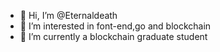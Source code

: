 - 👋 Hi, I’m @Eternaldeath
- 👀 I’m interested in font-end,go and blockchain
- 🌱 I’m currently a blockchain graduate student

<!---
Eternaldeath/Eternaldeath is a ✨ special ✨ repository because its `README.md` (this file) appears on your GitHub profile.
You can click the Preview link to take a look at your changes.
--->
